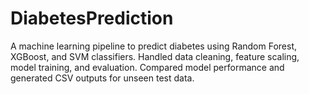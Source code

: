 # DiabetesPrediction
A machine learning pipeline to predict diabetes using Random Forest, XGBoost, and SVM classifiers. Handled data cleaning, feature scaling, model training, and evaluation. Compared model performance and generated CSV outputs for unseen test data.
